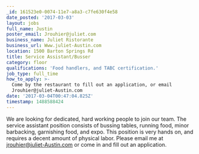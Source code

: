 ```yaml
---
_id: 161523e0-0074-11e7-a8a3-c7fe630f4e58
date_posted: '2017-03-03'
layout: jobs
full_name: Justin
poster_email: Jrouhier@juliet.com
business_name: Juliet Ristorante
business_url: Www.juliet-Austin.com
location: 1500 Barton Springs Rd
title: Service Assistant/Busser
category: floor
qualifications: 'Food handlers, and TABC certification.'
job_type: full_time
how_to_apply: >-
  Come by the restaurant to fill out an application, or email
  Jrouhier@juliet-Austin.com
date: '2017-03-04T00:47:04.825Z'
timestamp: 1488588424
---
```

We are looking for dedicated, hard working people to join our team. The service assistant position consists of bussing tables, running food, minor barbacking, garnishing food, and expo. This position is very hands on, and requires a decent amount of physical labor. Please email me at jrouhier@juliet-Austin.com or come in and fill out an application.
